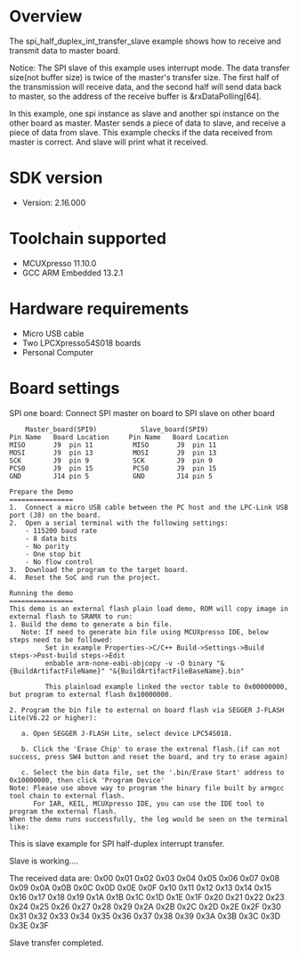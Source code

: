 Overview
========
The spi_half_duplex_int_transfer_slave example shows how to receive and transmit data to master board.

Notice: The SPI slave of this example uses interrupt mode. The data transfer size(not buffer size) is twice of
the master's transfer size. The first half of the transmission will receive data, and the second half will send
data back to master, so the address of the receive buffer is &rxDataPolling[64].

In this example, one spi instance as slave and another spi instance on the other board as master. Master sends a 
piece of data to slave, and receive a piece of data from slave. This example checks if the data received from 
master is correct. And slave will print what it received.

SDK version
===========
- Version: 2.16.000

Toolchain supported
===================
- MCUXpresso  11.10.0
- GCC ARM Embedded  13.2.1

Hardware requirements
=====================
- Micro USB cable
- Two LPCXpresso54S018 boards
- Personal Computer

Board settings
==============
SPI one board:
Connect SPI master on board to SPI slave on other board
~~~~~~~~~~~~~~~~~~~~~~~~~~~~~~~~~~~~~~~~~~~~~~~~~~~~~~
    Master_board(SPI9)           Slave_board(SPI9)                          
Pin Name   Board Location     Pin Name   Board Location                     
MISO       J9  pin 11          MISO       J9  pin 11
MOSI       J9  pin 13          MOSI       J9  pin 13
SCK        J9  pin 9           SCK        J9  pin 9
PCS0       J9  pin 15          PCS0       J9  pin 15
GND        J14 pin 5           GND        J14 pin 5
~~~~~~~~~~~~~~~~~~~~~~~~~~~~~~~~~~~~~~~~~~~~~~~~~~~~~~

~~~~~~~~~~~~~~~~~~~~~~~~~~~~~~~~~~~~~~~~~~~~~~~~~~~~~~
Prepare the Demo
================
1.  Connect a micro USB cable between the PC host and the LPC-Link USB port (J8) on the board.
2.  Open a serial terminal with the following settings:
    - 115200 baud rate
    - 8 data bits
    - No parity
    - One stop bit
    - No flow control
3.  Download the program to the target board.
4.  Reset the SoC and run the project.

Running the demo
================
This demo is an external flash plain load demo, ROM will copy image in external flash to SRAMX to run:
1. Build the demo to generate a bin file.
   Note: If need to generate bin file using MCUXpresso IDE, below steps need to be followed:
         Set in example Properties->C/C++ Build->Settings->Build steps->Post-build steps->Edit
         enbable arm-none-eabi-objcopy -v -O binary "&{BuildArtifactFileName}" "&{BuildArtifactFileBaseName}.bin" 
         
         This plainload example linked the vector table to 0x00000000, but program to external flash 0x10000000.

2. Program the bin file to external on board flash via SEGGER J-FLASH Lite(V6.22 or higher):

   a. Open SEGGER J-FLASH Lite, select device LPC54S018.

   b. Click the 'Erase Chip' to erase the extrenal flash.(if can not success, press SW4 button and reset the board, and try to erase again)

   c. Select the bin data file, set the '.bin/Erase Start' address to 0x10000000, then click 'Program Device'
Note: Please use above way to program the binary file built by armgcc tool chain to external flash. 
      For IAR, KEIL, MCUXpresso IDE, you can use the IDE tool to program the external flash.  
When the demo runs successfully, the log would be seen on the terminal like:

~~~~~~~~~~~~~~~~~~~~~~~~~~~~~~~~~~~~~~~~~~~~~~~~~~~~~~~~~~~~~~~~~~~~~~~~~~~~~~~~~~~
This is slave example for SPI half-duplex interrupt transfer.

Slave is working....

The received data are:
  0x00  0x01  0x02  0x03  0x04  0x05  0x06  0x07  0x08  0x09  0x0A  0x0B  0x0C  0x0D  0x0E  0x0F
  0x10  0x11  0x12  0x13  0x14  0x15  0x16  0x17  0x18  0x19  0x1A  0x1B  0x1C  0x1D  0x1E  0x1F
  0x20  0x21  0x22  0x23  0x24  0x25  0x26  0x27  0x28  0x29  0x2A  0x2B  0x2C  0x2D  0x2E  0x2F
  0x30  0x31  0x32  0x33  0x34  0x35  0x36  0x37  0x38  0x39  0x3A  0x3B  0x3C  0x3D  0x3E  0x3F

Slave transfer completed.
~~~~~~~~~~~~~~~~~~~~~~~~~~~~~~~~~~~~~~~~~~~~~~~~~~~~~~~~~~~~~~~~~~~~~~~~~~~~~~~~~~~~~

